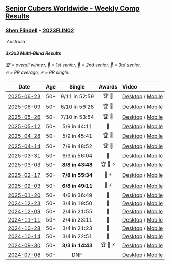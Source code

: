 <style>table {white-space: nowrap;}</style>
<link rel="stylesheet" type="text/css" href="/scw-comp/css/flags.css" />

## [Senior Cubers Worldwide - Weekly Comp Results](/scw-comp/results/)
### [Shen Flindell](README.md) - [2023FLIN02](https://www.worldcubeassociation.org/persons/2023FLIN02?event=333mbf)

<i class="flag flag-AU" />&nbsp;Australia

#### 3x3x3 Multi-Blind Results

<span style="white-space: nowrap;">🏆 = overall winner</span>, <span style="white-space: nowrap;">🥇 = 1st senior</span>, <span style="white-space: nowrap;">🥈 = 2nd senior</span>, <span style="white-space: nowrap;">🥉 = 3rd senior</span>, <span style="white-space: nowrap;">🔥 = PR average</span>, <span style="white-space: nowrap;">⚡ = PR single</span>.

| Date | Age | Single | Awards | Video |
| :--: | :--: | :--: | :--: | :-- |
| [2025-06-23](../../results/2025-06-23/333mbf.md) | 50+ | 9/11 in 52:59 | 🏆 🥇 | [Desktop](https://www.facebook.com/events/994228242590739/permalink/1003539001659663) / [Mobile](https://m.facebook.com/events/994228242590739?view=permalink&id=1003539001659663) |
| [2025-06-09](../../results/2025-06-09/333mbf.md) | 50+ | 6/10 in 56:28 | 🏆 🥇 | [Desktop](https://www.facebook.com/events/1930079484462571/permalink/1934876223982897) / [Mobile](https://m.facebook.com/events/1930079484462571?view=permalink&id=1934876223982897) |
| [2025-05-26](../../results/2025-05-26/333mbf.md) | 50+ | 7/10 in 53:54 | 🏆 🥇 | [Desktop](https://www.facebook.com/events/1664747170892797/permalink/1672519506782230) / [Mobile](https://m.facebook.com/events/1664747170892797?view=permalink&id=1672519506782230) |
| [2025-05-12](../../results/2025-05-12/333mbf.md) | 50+ | 5/9 in 44:11 | 🥈 | [Desktop](https://www.facebook.com/events/1722619755355276/permalink/1724004091883509) / [Mobile](https://m.facebook.com/events/1722619755355276?view=permalink&id=1724004091883509) |
| [2025-04-28](../../results/2025-04-28/333mbf.md) | 50+ | 5/9 in 45:41 | 🏆 🥇 | [Desktop](https://www.facebook.com/events/1232268805133816/permalink/1239107821116581) / [Mobile](https://m.facebook.com/events/1232268805133816?view=permalink&id=1239107821116581) |
| [2025-04-14](../../results/2025-04-14/333mbf.md) | 50+ | 7/9 in 48:52 | 🏆 🥇 | [Desktop](https://www.facebook.com/events/992681989239035/permalink/998333965340504) / [Mobile](https://m.facebook.com/events/992681989239035?view=permalink&id=998333965340504) |
| [2025-03-31](../../results/2025-03-31/333mbf.md) | 50+ | 6/9 in 56:04 | 🥉 | [Desktop](https://www.facebook.com/events/2866513110195828/permalink/2870192449827894) / [Mobile](https://m.facebook.com/events/2866513110195828?view=permalink&id=2870192449827894) |
| [2025-03-03](../../results/2025-03-03/333mbf.md) | 50+ | **8/8 in 43:48** | 🏆 🥇 ⚡ | [Desktop](https://www.facebook.com/events/3961748167376856/permalink/3971161813102158) / [Mobile](https://m.facebook.com/events/3961748167376856?view=permalink&id=3971161813102158) |
| [2025-02-17](../../results/2025-02-17/333mbf.md) | 50+ | **7/8 in 55:34** | 🥈 ⚡ | [Desktop](https://www.facebook.com/745394767/videos/1134942034794390) / [Mobile](https://m.facebook.com/745394767/videos/1134942034794390) |
| [2025-02-03](../../results/2025-02-03/333mbf.md) | 50+ | **6/8 in 49:11** | 🥉 ⚡ | [Desktop](https://www.facebook.com/745394767/videos/2085828261854550) / [Mobile](https://m.facebook.com/745394767/videos/2085828261854550) |
| [2025-01-20](../../results/2025-01-20/333mbf.md) | 50+ | 4/6 in 36:49 | 🥉 | [Desktop](https://www.facebook.com/745394767/videos/1122679875760490) / [Mobile](https://m.facebook.com/745394767/videos/1122679875760490) |
| [2024-12-23](../../results/2024-12-23/333mbf.md) | 50+ | 3/4 in 19:50 | 🥈 | [Desktop](https://www.facebook.com/745394767/videos/1109001773736569) / [Mobile](https://m.facebook.com/745394767/videos/1109001773736569) |
| [2024-12-09](../../results/2024-12-09/333mbf.md) | 50+ | 2/4 in 21:55 | 🥈 | [Desktop](https://www.facebook.com/745394767/videos/8981618361897687) / [Mobile](https://m.facebook.com/745394767/videos/8981618361897687) |
| [2024-11-11](../../results/2024-11-11/333mbf.md) | 50+ | 2/4 in 23:11 | 🥈 | [Desktop](https://www.facebook.com/745394767/videos/1103450244815611) / [Mobile](https://m.facebook.com/745394767/videos/1103450244815611) |
| [2024-10-28](../../results/2024-10-28/333mbf.md) | 50+ | 3/4 in 21:23 | 🥈 | [Desktop](https://www.facebook.com/745394767/videos/1783598902449589) / [Mobile](https://m.facebook.com/745394767/videos/1783598902449589) |
| [2024-10-14](../../results/2024-10-14/333mbf.md) | 50+ | 3/4 in 22:51 | 🥈 | [Desktop](https://www.facebook.com/745394767/videos/1247306849935652) / [Mobile](https://m.facebook.com/745394767/videos/1247306849935652) |
| [2024-09-30](../../results/2024-09-30/333mbf.md) | 50+ | **3/3 in 14:43** | 🏆 🥇 ⚡ | [Desktop](https://www.facebook.com/745394767/videos/1541570540568619) / [Mobile](https://m.facebook.com/745394767/videos/1541570540568619) |
| [2024-07-08](../../results/2024-07-08/333mbf.md) | 50+ | DNF |  | [Desktop](https://www.facebook.com/745394767/videos/983623900029606) / [Mobile](https://m.facebook.com/745394767/videos/983623900029606) |


<!-- Global site tag (gtag.js) - Google Analytics -->
<script async src="https://www.googletagmanager.com/gtag/js?id=UA-86348435-3"></script>
<script>window.dataLayer = window.dataLayer || []; function gtag() {dataLayer.push(arguments);} gtag('js', new Date()); gtag('config', 'UA-86348435-3');</script>

